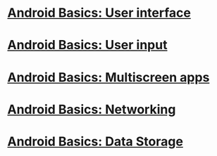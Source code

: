 # [Android Basics: User interface](https://www.udacity.com/course/android-basics-make-your-first-app--ud834)
# [Android Basics: User input](https://www.udacity.com/course/android-basics-button-clicks--ud836)
# [Android Basics: Multiscreen apps](https://www.udacity.com/course/android-basics-multi-screen-apps--ud839)
# [Android Basics: Networking](https://www.udacity.com/course/android-basics-networking--ud843)
# [Android Basics: Data Storage](https://www.udacity.com/course/android-basics-data-storage--ud845)